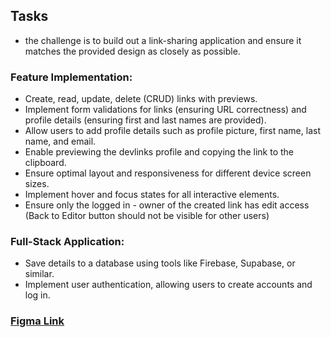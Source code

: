 ## Tasks
- the challenge is to build out a link-sharing application and ensure it matches the provided design as closely as possible.

### Feature Implementation:
- Create, read, update, delete (CRUD) links with previews.
- Implement form validations for links (ensuring URL correctness) and profile details (ensuring first and last names are provided).
- Allow users to add profile details such as profile picture, first name, last name, and email.
- Enable previewing the devlinks profile and copying the link to the clipboard.
- Ensure optimal layout and responsiveness for different device screen sizes.
- Implement hover and focus states for all interactive elements.
- Ensure only the logged in - owner of the created link has edit access (Back to Editor button should not be visible for other users)

### Full-Stack Application:
- Save details to a database using tools like Firebase, Supabase, or similar.
- Implement user authentication, allowing users to create accounts and log in.


### [Figma Link](https://www.figma.com/design/gY3QlGMHxB81euVxIYfBSr/link-sharing-app?node-id=26-2&m=dev&t=jGBTLwo88ioEapGg-1)

